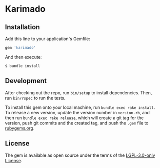 # Karimado

## Installation

Add this line to your application's Gemfile:

```ruby
gem 'karimado'
```

And then execute:

```console
$ bundle install
```

## Development

After checking out the repo, run `bin/setup` to install dependencies. Then, run `bin/rspec` to run the tests.

To install this gem onto your local machine, run `bundle exec rake install`. To release a new version, update the
version number in `version.rb`, and then run `bundle exec rake release`, which will create a git tag for the version,
push git commits and the created tag, and push the `.gem` file to [rubygems.org](https://rubygems.org).

## License

The gem is available as open source under the terms of the [LGPL-3.0-only License](./LICENSE).
